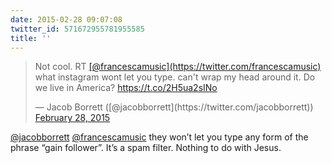 ```yaml
---
date: 2015-02-28 09:07:08
twitter_id: 571672955781955585
title: ''
---
```


<blockquote class="twitter-tweet"><p lang="en" dir="ltr">Not cool. RT <a href="https://twitter.com/francescamusic?ref_src=twsrc%5Etfw">[@francescamusic](https://twitter.com/francescamusic)</a>  what instagram wont let you type. can&#39;t wrap my head around it. Do we live in America? <a href="https://t.co/2H5ua2sINo">https://t.co/2H5ua2sINo</a></p>&mdash; Jacob Borrett ([@jacobborrett](https://twitter.com/jacobborrett)) <a href="https://twitter.com/jacobborrett/status/571529401973776384?ref_src=twsrc%5Etfw">February 28, 2015</a></blockquote>
<script async src="https://platform.twitter.com/widgets.js" charset="utf-8"></script>

[@jacobborrett](https://twitter.com/jacobborrett) [@francescamusic](https://twitter.com/francescamusic) they won’t let you type any form of the phrase “gain follower”. It’s a spam filter. Nothing to do with Jesus.
